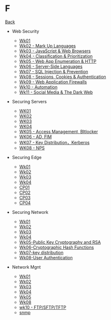 # F

[Back](../index.md)

- Web Security

  - [Wk01](./web_security/wk01.md)
  - [Wk02 - Mark Up Languages](./web_security/wk02.md)
  - [Wk03 - JavaScript & Web Browsers](./web_security/wk03.md)
  - [Wk04 - Classification & Prioritization](./web_security/wk04.md)
  - [Wk05 - Web App Enumeration & HTTP](./web_security/wk05.md)
  - [Wk06 - Server-Side Languages](./web_security/wk06.md)
  - [Wk07 - SQL Injection & Prevention](./web_security/wk07.md)
  - [Wk08 - Sessions, Cookies & Authentication](./web_security/wk08.md)
  - [Wk09 - Web Application Firewalls](./web_security/wk09.md)
  - [Wk10 - Automation](./web_security/wk10.md)
  - [Wk11 - Social Media & The Dark Web](./web_security/wk11.md)

- Securing Servers

  - [WK01](./securing_servers/wk01.md)
  - [WK02](./securing_servers/wk02.md)
  - [WK03](./securing_servers/wk03.md)
  - [WK04](./securing_servers/wk04.md)
  - [WK05 - Access Management, BItlocker](./securing_servers/wk05.md)
  - [WK06 - AD, FIM](./securing_servers/wk06.md)
  - [WK07 - Key Distribution，Kerberos](./securing_servers/wk07.md)
  - [WK08 - NPS](./securing_servers/wk08.md)

- Securing Edge

  - [Wk01](./securing_edge/wk01.md)
  - [Wk02](./securing_edge/wk02.md)
  - [Wk03](./securing_edge/wk03.md)
  - [Wk04](./securing_edge/wk04.md)
  - [CP01](./securing_edge/wk05.md)
  - [CP02](./securing_edge/wk06.md)
  - [CP03](./securing_edge/wk07.md)
  - [CP04](./securing_edge/wk08.md)

- Securing Network

  - [Wk01](./securing_network/wk01.md)
  - [Wk02](./securing_network/wk02.md)
  - [Wk03](./securing_network/wk03.md)
  - [Wk04](./securing_network/wk04.md)
  - [Wk05-Public Key Cryptography and RSA](./securing_network/wk05.md)
  - [Wk06-Cryptographic Hash Functions](./securing_network/wk06.md)
  - [Wk07-key distribution](./securing_network/wk07.md)
  - [Wk08-User Authentication](./securing_network/wk08.md)

- Network Mgnt
  - [Wk01](./network_mgnt/wk01.md)
  - [Wk02](./network_mgnt/wk02.md)
  - [Wk03](./network_mgnt/wk03.md)
  - [Wk04](./network_mgnt/wk04.md)
  - [Wk05](./network_mgnt/wk05.md)
  - [Wk08](./network_mgnt/wk08.md)
  - [wk10 - FTP/SFTP/TFTP](./network_mgnt/wk10.md)
  - [snmp](./network_mgnt/snmp.md)
